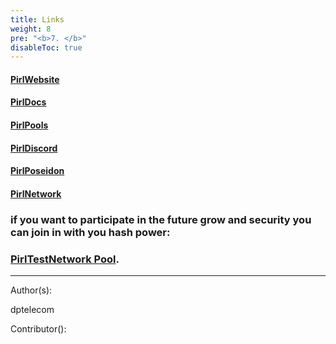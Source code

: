 ```yaml
---
title: Links
weight: 8
pre: "<b>7. </b>"
disableToc: true
---
```




#### [PirlWebsite](https://pirl.io/en/ "PirlWebsite")

#### [PirlDocs](https://docs.pirl.io/en/ "PirlDocs")

#### [PirlPools](https://pirl.io/en/pools/ "PirlPools")

#### [PirlDiscord](https://discord.gg/QYYkVRz "PirlDiscord")

#### [PirlPoseidon](https://poseidon.pirl.io/explorer/ "PirlPoseidon")

#### [PirlNetwork](http://stats.pirl.io "PirlNetwork")

### if you want to participate in the future grow and security you can join in with you hash power:


### [PirlTestNetwork Pool](testnetpool.pirl.io "PirlTestNetwork Pool").


---
Author(s):

dptelecom

Contributor():
